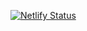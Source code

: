 [![Netlify Status](https://api.netlify.com/api/v1/badges/41179a28-d53a-4343-b1c5-d1f4ce3c7d71/deploy-status)](https://app.netlify.com/sites/saideira/deploys)
